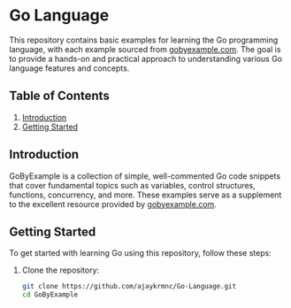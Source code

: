 # Go Language

This repository contains basic examples for learning the Go programming language, with each example sourced from [gobyexample.com](https://gobyexample.com/). The goal is to provide a hands-on and practical approach to understanding various Go language features and concepts.

## Table of Contents

1. [Introduction](#introduction)
2. [Getting Started](#getting-started)
## Introduction

GoByExample is a collection of simple, well-commented Go code snippets that cover fundamental topics such as variables, control structures, functions, concurrency, and more. These examples serve as a supplement to the excellent resource provided by [gobyexample.com](https://gobyexample.com/).

## Getting Started

To get started with learning Go using this repository, follow these steps:

1. Clone the repository:

   ```bash
   git clone https://github.com/ajaykrmnc/Go-Language.git
   cd GoByExample
